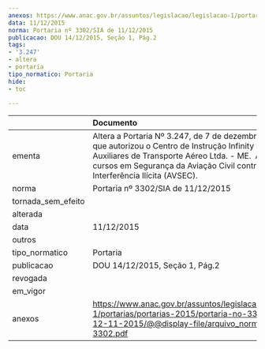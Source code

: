 ```yaml
---
anexos: https://www.anac.gov.br/assuntos/legislacao/legislacao-1/portarias/portarias-2015/portaria-no-3302-sia-de-12-11-2015/@@display-file/arquivo_norma/PA2015-3302.pdf
data: 11/12/2015
norma: Portaria nº 3302/SIA de 11/12/2015
publicacao: DOU 14/12/2015, Seção 1, Pág.2
tags:
- '3.247'
- altera
- portaria
tipo_normatico: Portaria
hide: 
- toc 
 
---
```


|                    | Documento                                                                                                                                                                                                                                              |
|:-------------------|:-------------------------------------------------------------------------------------------------------------------------------------------------------------------------------------------------------------------------------------------------------|
| ementa             | Altera a Portaria Nº 3.247, de 7 de dezembro de 2015, que autorizou o Centro de Instrução Infinity Serviços Auxiliares de Transporte Aéreo Ltda. - ME.  A ministrar cursos em Segurança da Aviação Civil contra Atos de Interferência Ilícita (AVSEC). |
| norma              | Portaria nº 3302/SIA de 11/12/2015                                                                                                                                                                                                                     |
| tornada_sem_efeito |                                                                                                                                                                                                                                                        |
| alterada           |                                                                                                                                                                                                                                                        |
| data               | 11/12/2015                                                                                                                                                                                                                                             |
| outros             |                                                                                                                                                                                                                                                        |
| tipo_normatico     | Portaria                                                                                                                                                                                                                                               |
| publicacao         | DOU 14/12/2015, Seção 1, Pág.2                                                                                                                                                                                                                         |
| revogada           |                                                                                                                                                                                                                                                        |
| em_vigor           |                                                                                                                                                                                                                                                        |
| anexos             | https://www.anac.gov.br/assuntos/legislacao/legislacao-1/portarias/portarias-2015/portaria-no-3302-sia-de-12-11-2015/@@display-file/arquivo_norma/PA2015-3302.pdf                                                                                      |